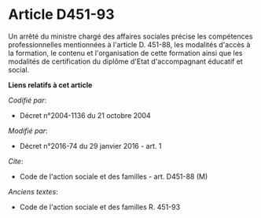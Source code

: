 # Article D451-93

Un arrêté du ministre chargé des affaires sociales précise les compétences professionnelles mentionnées à l'article D.
451-88, les modalités d'accès à la formation, le contenu et l'organisation de cette formation ainsi que les modalités de
certification du diplôme d'Etat d'accompagnant éducatif et social.

**Liens relatifs à cet article**

_Codifié par_:

  - Décret n°2004-1136 du 21 octobre 2004

_Modifié par_:

  - Décret n°2016-74 du 29 janvier 2016 - art. 1

_Cite_:

  - Code de l'action sociale et des familles - art. D451-88 (M)

_Anciens textes_:

  - Code de l'action sociale et des familles R. 451-93
